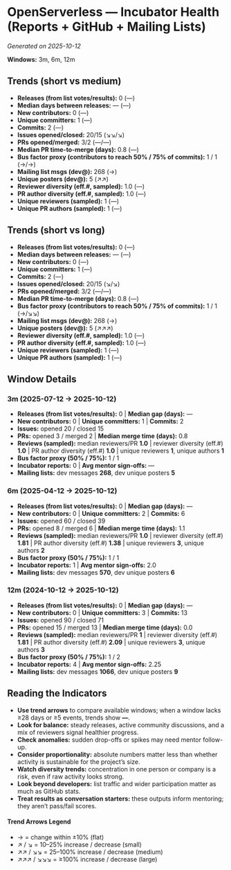 # OpenServerless — Incubator Health (Reports + GitHub + Mailing Lists)
_Generated on 2025-10-12_

**Windows:** 3m, 6m, 12m

## Trends (short vs medium)

- **Releases (from list votes/results):** 0 (—)
- **Median days between releases:** — (—)
- **New contributors:** 0 (—)
- **Unique committers:** 1 (—)
- **Commits:** 2 (—)
- **Issues opened/closed:** 20/15 (↘↘/↘)
- **PRs opened/merged:** 3/2 (—/—)
- **Median PR time-to-merge (days):** 0.8 (—)
- **Bus factor proxy (contributors to reach 50% / 75% of commits):** 1 / 1 (→/→)
- **Mailing list msgs (dev@):** 268 (→)
- **Unique posters (dev@):** 5 (↗↗)
- **Reviewer diversity (eff.#, sampled):** 1.0 (—)
- **PR author diversity (eff.#, sampled):** 1.0 (—)
- **Unique reviewers (sampled):** 1 (—)
- **Unique PR authors (sampled):** 1 (—)

## Trends (short vs long)

- **Releases (from list votes/results):** 0 (—)
- **Median days between releases:** — (—)
- **New contributors:** 0 (—)
- **Unique committers:** 1 (—)
- **Commits:** 2 (—)
- **Issues opened/closed:** 20/15 (↘/↘)
- **PRs opened/merged:** 3/2 (—/—)
- **Median PR time-to-merge (days):** 0.8 (—)
- **Bus factor proxy (contributors to reach 50% / 75% of commits):** 1 / 1 (→/↘↘)
- **Mailing list msgs (dev@):** 268 (→)
- **Unique posters (dev@):** 5 (↗↗↗)
- **Reviewer diversity (eff.#, sampled):** 1.0 (—)
- **PR author diversity (eff.#, sampled):** 1.0 (—)
- **Unique reviewers (sampled):** 1 (—)
- **Unique PR authors (sampled):** 1 (—)

## Window Details
### 3m  (2025-07-12 → 2025-10-12)
- **Releases (from list votes/results):** 0  |  **Median gap (days):** —
- **New contributors:** 0  |  **Unique committers:** 1  |  **Commits:** 2
- **Issues:** opened 20 / closed 15
- **PRs:** opened 3 / merged 2  |  **Median merge time (days):** 0.8
- **Reviews (sampled):** median reviewers/PR **1.0**  |  reviewer diversity (eff.#) **1.0**  |  PR author diversity (eff.#) **1.0**  |  unique reviewers **1**, unique authors **1**
- **Bus factor proxy (50% / 75%):** 1 / 1
- **Incubator reports:** 0  |  **Avg mentor sign-offs:** —
- **Mailing lists:** dev messages **268**, dev unique posters **5**

### 6m  (2025-04-12 → 2025-10-12)
- **Releases (from list votes/results):** 0  |  **Median gap (days):** —
- **New contributors:** 0  |  **Unique committers:** 2  |  **Commits:** 6
- **Issues:** opened 60 / closed 39
- **PRs:** opened 8 / merged 6  |  **Median merge time (days):** 1.1
- **Reviews (sampled):** median reviewers/PR **1.0**  |  reviewer diversity (eff.#) **1.81**  |  PR author diversity (eff.#) **1.38**  |  unique reviewers **3**, unique authors **2**
- **Bus factor proxy (50% / 75%):** 1 / 1
- **Incubator reports:** 1  |  **Avg mentor sign-offs:** 2.0
- **Mailing lists:** dev messages **570**, dev unique posters **6**

### 12m  (2024-10-12 → 2025-10-12)
- **Releases (from list votes/results):** 0  |  **Median gap (days):** —
- **New contributors:** 0  |  **Unique committers:** 3  |  **Commits:** 13
- **Issues:** opened 90 / closed 71
- **PRs:** opened 15 / merged 13  |  **Median merge time (days):** 0.0
- **Reviews (sampled):** median reviewers/PR **1**  |  reviewer diversity (eff.#) **1.81**  |  PR author diversity (eff.#) **2.09**  |  unique reviewers **3**, unique authors **3**
- **Bus factor proxy (50% / 75%):** 1 / 2
- **Incubator reports:** 4  |  **Avg mentor sign-offs:** 2.25
- **Mailing lists:** dev messages **1066**, dev unique posters **9**

## Reading the Indicators
- **Use trend arrows** to compare available windows; when a window lacks ≥28 days or ≥5 events, trends show **—**.
- **Look for balance:** steady releases, active community discussions, and a mix of reviewers signal healthier progress.
- **Check anomalies:** sudden drop-offs or spikes may need mentor follow-up.
- **Consider proportionality:** absolute numbers matter less than whether activity is sustainable for the project’s size.
- **Watch diversity trends:** concentration in one person or company is a risk, even if raw activity looks strong.
- **Look beyond developers:** list traffic and wider participation matter as much as GitHub stats.
- **Treat results as conversation starters:** these outputs inform mentoring; they aren’t pass/fail scores.

#### Trend Arrows Legend
- →  = change within ±10% (flat)
- ↗ / ↘ = 10–25% increase / decrease (small)
- ↗↗ / ↘↘ = 25–100% increase / decrease (medium)
- ↗↗↗ / ↘↘↘ = ≥100% increase / decrease (large)
